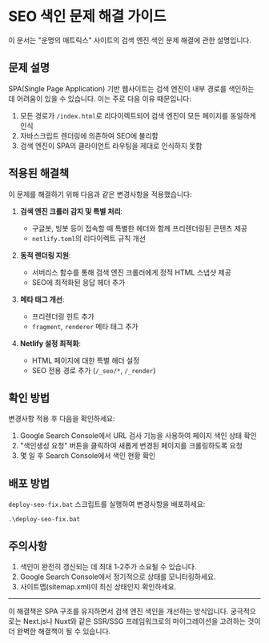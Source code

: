 # SEO 색인 문제 해결 가이드

이 문서는 "운명의 매트릭스" 사이트의 검색 엔진 색인 문제 해결에 관한 설명입니다.

## 문제 설명

SPA(Single Page Application) 기반 웹사이트는 검색 엔진이 내부 경로를 색인하는 데 어려움이 있을 수 있습니다. 이는 주로 다음 이유 때문입니다:

1. 모든 경로가 `/index.html`로 리다이렉트되어 검색 엔진이 모든 페이지를 동일하게 인식
2. 자바스크립트 렌더링에 의존하여 SEO에 불리함
3. 검색 엔진이 SPA의 클라이언트 라우팅을 제대로 인식하지 못함

## 적용된 해결책

이 문제를 해결하기 위해 다음과 같은 변경사항을 적용했습니다:

1. **검색 엔진 크롤러 감지 및 특별 처리**:
   - 구글봇, 빙봇 등이 접속할 때 특별한 헤더와 함께 프리렌더링된 콘텐츠 제공
   - `netlify.toml`의 리다이렉트 규칙 개선

2. **동적 렌더링 지원**:
   - 서버리스 함수를 통해 검색 엔진 크롤러에게 정적 HTML 스냅샷 제공
   - SEO에 최적화된 응답 헤더 추가

3. **메타 태그 개선**:
   - 프리렌더링 힌트 추가
   - `fragment`, `renderer` 메타 태그 추가

4. **Netlify 설정 최적화**:
   - HTML 페이지에 대한 특별 헤더 설정
   - SEO 전용 경로 추가 (`/_seo/*`, `/_render`)

## 확인 방법

변경사항 적용 후 다음을 확인하세요:

1. Google Search Console에서 URL 검사 기능을 사용하여 페이지 색인 상태 확인
2. "색인생성 요청" 버튼을 클릭하여 새롭게 변경된 페이지를 크롤링하도록 요청
3. 몇 일 후 Search Console에서 색인 현황 확인

## 배포 방법

`deploy-seo-fix.bat` 스크립트를 실행하여 변경사항을 배포하세요:

```
.\deploy-seo-fix.bat
```

## 주의사항

1. 색인이 완전히 갱신되는 데 최대 1-2주가 소요될 수 있습니다.
2. Google Search Console에서 정기적으로 상태를 모니터링하세요.
3. 사이트맵(sitemap.xml)이 최신 상태인지 확인하세요.

---

이 해결책은 SPA 구조를 유지하면서 검색 엔진 색인을 개선하는 방식입니다. 궁극적으로는 Next.js나 Nuxt와 같은 SSR/SSG 프레임워크로의 마이그레이션을 고려하는 것이 더 완벽한 해결책이 될 수 있습니다.
